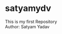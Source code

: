 # satyamydv
This is my first Repository                                           
Author: Satyam Yadav
